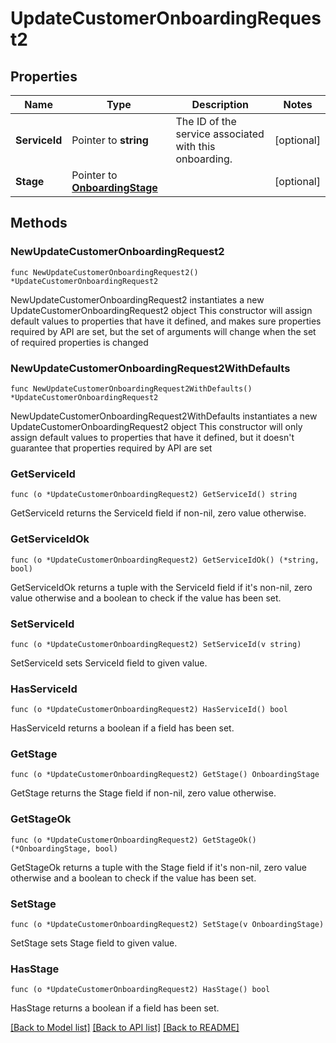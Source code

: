 # UpdateCustomerOnboardingRequest2

## Properties

Name | Type | Description | Notes
------------ | ------------- | ------------- | -------------
**ServiceId** | Pointer to **string** | The ID of the service associated with this onboarding. | [optional] 
**Stage** | Pointer to [**OnboardingStage**](OnboardingStage.md) |  | [optional] 

## Methods

### NewUpdateCustomerOnboardingRequest2

`func NewUpdateCustomerOnboardingRequest2() *UpdateCustomerOnboardingRequest2`

NewUpdateCustomerOnboardingRequest2 instantiates a new UpdateCustomerOnboardingRequest2 object
This constructor will assign default values to properties that have it defined,
and makes sure properties required by API are set, but the set of arguments
will change when the set of required properties is changed

### NewUpdateCustomerOnboardingRequest2WithDefaults

`func NewUpdateCustomerOnboardingRequest2WithDefaults() *UpdateCustomerOnboardingRequest2`

NewUpdateCustomerOnboardingRequest2WithDefaults instantiates a new UpdateCustomerOnboardingRequest2 object
This constructor will only assign default values to properties that have it defined,
but it doesn't guarantee that properties required by API are set

### GetServiceId

`func (o *UpdateCustomerOnboardingRequest2) GetServiceId() string`

GetServiceId returns the ServiceId field if non-nil, zero value otherwise.

### GetServiceIdOk

`func (o *UpdateCustomerOnboardingRequest2) GetServiceIdOk() (*string, bool)`

GetServiceIdOk returns a tuple with the ServiceId field if it's non-nil, zero value otherwise
and a boolean to check if the value has been set.

### SetServiceId

`func (o *UpdateCustomerOnboardingRequest2) SetServiceId(v string)`

SetServiceId sets ServiceId field to given value.

### HasServiceId

`func (o *UpdateCustomerOnboardingRequest2) HasServiceId() bool`

HasServiceId returns a boolean if a field has been set.

### GetStage

`func (o *UpdateCustomerOnboardingRequest2) GetStage() OnboardingStage`

GetStage returns the Stage field if non-nil, zero value otherwise.

### GetStageOk

`func (o *UpdateCustomerOnboardingRequest2) GetStageOk() (*OnboardingStage, bool)`

GetStageOk returns a tuple with the Stage field if it's non-nil, zero value otherwise
and a boolean to check if the value has been set.

### SetStage

`func (o *UpdateCustomerOnboardingRequest2) SetStage(v OnboardingStage)`

SetStage sets Stage field to given value.

### HasStage

`func (o *UpdateCustomerOnboardingRequest2) HasStage() bool`

HasStage returns a boolean if a field has been set.


[[Back to Model list]](../README.md#documentation-for-models) [[Back to API list]](../README.md#documentation-for-api-endpoints) [[Back to README]](../README.md)


